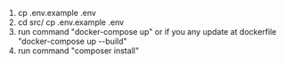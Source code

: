 1. cp .env.example .env
2. cd src/  cp .env.example .env 
3. run command "docker-compose up" or if you any update at dockerfile "docker-compose up --build" 
4. run command "composer install"
